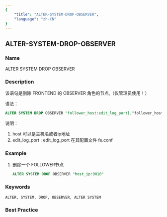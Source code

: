 ```yaml
---
{
    "title": "ALTER-SYSTEM-DROP-OBSERVER",
    "language": "zh-CN"
}
---
```


<!--
Licensed to the Apache Software Foundation (ASF) under one
or more contributor license agreements.  See the NOTICE file
distributed with this work for additional information
regarding copyright ownership.  The ASF licenses this file
to you under the Apache License, Version 2.0 (the
"License"); you may not use this file except in compliance
with the License.  You may obtain a copy of the License at

  http://www.apache.org/licenses/LICENSE-2.0

Unless required by applicable law or agreed to in writing,
software distributed under the License is distributed on an
"AS IS" BASIS, WITHOUT WARRANTIES OR CONDITIONS OF ANY
KIND, either express or implied.  See the License for the
specific language governing permissions and limitations
under the License.
-->

## ALTER-SYSTEM-DROP-OBSERVER

### Name

ALTER SYSTEM DROP OBSERVER

### Description

该语句是删除 FRONTEND 的 OBSERVER 角色的节点,（仅管理员使用！）

语法：

```sql
ALTER SYSTEM DROP OBSERVER "follower_host:edit_log_port[,"follower_host:edit_log_port"...]";
```

说明：

1. host 可以是主机名或者ip地址
2. edit_log_port : edit_log_port 在其配置文件 fe.conf

### Example

1. 删除一个 FOLLOWER节点

   ```sql
   ALTER SYSTEM DROP OBSERVER "host_ip:9010"
   ```

### Keywords

    ALTER, SYSTEM, DROP, OBSERVER, ALTER SYSTEM

### Best Practice


